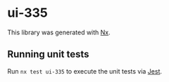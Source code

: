 # ui-335

This library was generated with [Nx](https://nx.dev).

## Running unit tests

Run `nx test ui-335` to execute the unit tests via [Jest](https://jestjs.io).
